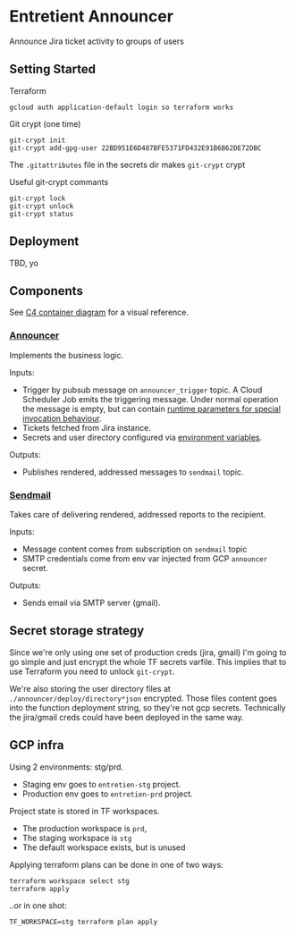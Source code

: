 # Entretient Announcer

Announce Jira ticket activity to groups of users

## Setting Started

Terraform

    gcloud auth application-default login so terraform works

Git crypt (one time)

    git-crypt init
    git-crypt add-gpg-user 22BD951E6D487BFE5371FD432E91B6B62DE72DBC

The `.gitattributes` file in the secrets dir makes `git-crypt` crypt

Useful git-crypt commants

    git-crypt lock 
    git-crypt unlock 
    git-crypt status 

## Deployment

TBD, yo

## Components

See [C4 container diagram](./doc/c4-container.puml) for a visual reference.

### [Announcer][announcer-code]

Implements the business logic. 

Inputs:
- Trigger by pubsub message on `announcer_trigger` topic. A Cloud Scheduler Job emits the 
  triggering message. Under normal operation the message is empty, but can contain [runtime 
  parameters for special invocation behaviour][announcer-runtime-config].
- Tickets fetched from Jira instance.
- Secrets and user directory configured via [environment variables][announcer-invariant-config].

Outputs:
- Publishes rendered, addressed messages to `sendmail` topic.

### [Sendmail][sendmail-code]

Takes care of delivering rendered, addressed reports to the recipient.

Inputs:
- Message content comes from subscription on `sendmail` topic
- SMTP credentials come from env var injected from GCP `announcer` secret. 

Outputs:
- Sends email via SMTP server (gmail).

## Secret storage strategy

Since we're only using one set of production creds (jira, gmail) I'm going to go simple and just
encrypt the whole TF secrets varfile. This implies that to use Terraform you need to
unlock `git-crypt`.

We're also storing the user directory files at `./announcer/deploy/directory*json` encrypted. 
Those files content goes into the function deployment string, so they're not gcp secrets. 
Technically the jira/gmail creds could have been deployed in the same way.

## GCP infra

Using 2 environments: stg/prd.

* Staging env goes to `entretien-stg` project.
* Production env goes to `entretien-prd` project.

Project state is stored in TF workspaces. 

* The production workspace is `prd`, 
* The staging workspace is `stg`
* The default workspace exists, but is unused

Applying terraform plans can be done in one of two ways:

    terraform workspace select stg
    terraform apply

..or in one shot:

    TF_WORKSPACE=stg terraform plan apply

[announcer-code]: ./announcer
[announcer-invariant-config]: ./announcer/README.md#configuration
[announcer-runtime-config]: ./announcer/README.md#parameters
[sendmail-code]: ./sendmail
